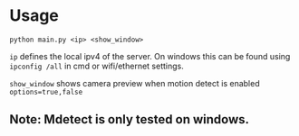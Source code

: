 # Usage
`python main.py <ip> <show_window>`

`ip` defines the local ipv4 of the server. On windows this can be found using `ipconfig /all` in cmd or wifi/ethernet settings.


`show_window` shows camera preview when motion detect is enabled `options=true,false`

## Note: Mdetect is only tested on windows. 

